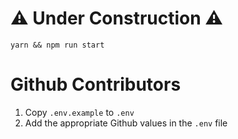 # ⚠ Under Construction  ⚠

`yarn && npm run start`

# Github Contributors

1. Copy `.env.example` to `.env`
2. Add the appropriate Github values in the `.env` file